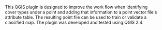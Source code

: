 This QGIS plugin is designed to improve the work flow when identifying cover types under a point and adding that information to a point vector file's attribute table. The resulting point file can be used to train or validate a classified map. The plugin was developed and tested using QGIS 2.4.
